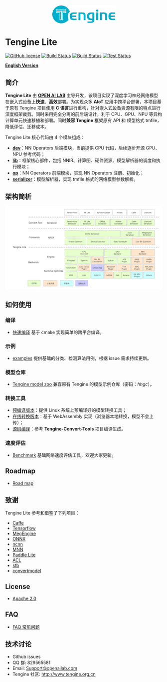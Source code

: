 <p align="center"><img width="40%" src="logo-Tengine.png" /></p>

# Tengine Lite

[![GitHub license](http://OAID.github.io/pics/apache_2.0.svg)](./LICENSE) [![Build Status](https://img.shields.io/github/workflow/status/OAID/Tengine/Tengine-Lite-Actions/tengine-lite)](https://github.com/OAID/Tengine/actions?query=workflow%3ATengine-Lite-Actions) [![Build Status](https://img.shields.io/github/workflow/status/OAID/Tengine-Convert-Tools/Tengine-Convert-Tools-Actions?label=tools%20build)](https://github.com/OAID/Tengine-Convert-Tools/actions?query=workflow%3ATengine-Convert-Tools-Actions) [![Test Status](https://img.shields.io/travis/OAID/Tengine/tengine-lite?label=test)](https://travis-ci.org/OAID/Tengine)



[**English Version**](README_EN.md)



## 简介

**Tengine Lite** 由 **[OPEN AI LAB](http://www.openailab.com)** 主导开发，该项目实现了深度学习神经网络模型在嵌入式设备上**快速**、**高效**部署。为实现众多 **AIoT** 应用中跨平台部署，本项目基于原有 Tengine 项目使用 **C 语言**进行重构，针对嵌入式设备资源有限的特点进行深度框架裁剪。同时采用完全分离的前后端设计，利于 CPU、GPU、NPU 等异构计算单元快速移植和部署。同时**兼容 Tengine** 框架原有 API 和 模型格式 tmfile，降低评估、迁移成本。

Tengine Lite 核心代码由 4 个模块组成：

- [**dev**](src/dev)：NN Operators 后端模块，当前提供 CPU 代码，后续逐步开源 GPU、NPU 参考代码；
- [**lib**](src/lib)：框架核心部件，包括 NNIR、计算图、硬件资源、模型解析器的调度和执行模块；
- [**op**](src/op)：NN Operators 前端模块，实现 NN Operators 注册、初始化；
- [**serializer**](src/serializer)：模型解析器，实现 tmfile 格式的网络模型参数解析。


## 架构简析

![Tengine Lite 架构](doc/architecture.png)


## 如何使用

### 编译

- [快速编译](doc/compile.md) 基于 cmake 实现简单的跨平台编译。

### 示例

- [examples](examples/) 提供基础的分类、检测算法用例，根据 issue 需求持续更新。

### 模型仓库

- [Tengine model zoo](https://pan.baidu.com/s/1Ar9334MPeIV1eq4pM1eI-Q) 兼容原有 Tengine 的模型示例仓库（密码：_hhgc_）。

### 转换工具

- [预编译版本](https://github.com/OAID/Tengine-Convert-Tools/releases/download/v0.1/tm_convert_tool)：提供 Linux 系统上预编译好的模型转换工具；
- [在线转换版本](https://convertmodel.com/)：基于 WebAssembly 实现（浏览器本地转换，模型不会上传）；
- [源码编译](https://github.com/OAID/Tengine-Convert-Tools)：参考 **Tengine-Convert-Tools** 项目编译生成。

### 速度评估

- [Benchmark](benchmark/) 基础网络速度评估工具，欢迎大家更新。

## Roadmap

- [Road map](doc/roadmap.md)

## 致谢

Tengine Lite 参考和借鉴了下列项目：

- [Caffe](https://github.com/BVLC/caffe)
- [Tensorflow](https://github.com/tensorflow/tensorflow)
- [MegEngine](https://github.com/MegEngine/MegEngine)
- [ONNX](https://github.com/onnx/onnx)
- [ncnn](https://github.com/Tencent/ncnn)
- [MNN](https://github.com/alibaba/MNN)
- [Paddle Lite](https://github.com/PaddlePaddle/Paddle-Lite)
- [ACL](https://github.com/ARM-software/ComputeLibrary)
- [stb](https://github.com/nothings/stb)
- [convertmodel](https://convertmodel.com)

## License

- [Apache 2.0](LICENSE)

## FAQ

- [FAQ 常见问题](doc/faq.md)

## 技术讨论

- Github issues
- QQ 群: 829565581
- Email: Support@openailab.com
- Tengine 社区: http://www.tengine.org.cn
